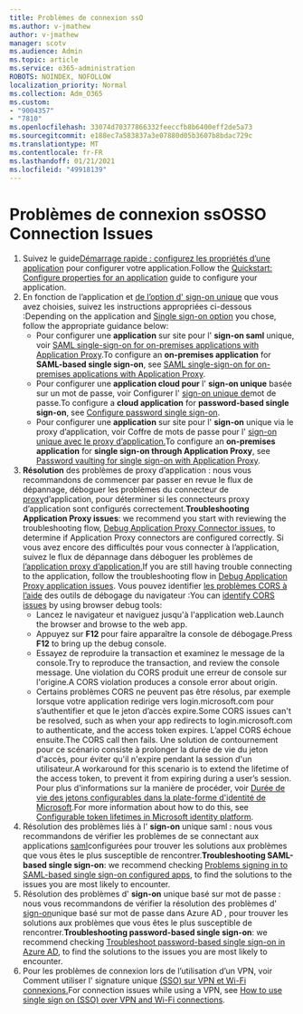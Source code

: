 ```yaml
---
title: Problèmes de connexion ssO
ms.author: v-jmathew
author: v-jmathew
manager: scotv
ms.audience: Admin
ms.topic: article
ms.service: o365-administration
ROBOTS: NOINDEX, NOFOLLOW
localization_priority: Normal
ms.collection: Adm_O365
ms.custom:
- "9004357"
- "7810"
ms.openlocfilehash: 33074d70377866332feeccfb8b6400eff2de5a73
ms.sourcegitcommit: e188ec7a583837a3e07880d05b3607b8bdac729c
ms.translationtype: MT
ms.contentlocale: fr-FR
ms.lasthandoff: 01/21/2021
ms.locfileid: "49918139"
---
```

# <a name="sso-connection-issues"></a><span data-ttu-id="08d23-102">Problèmes de connexion ssO</span><span class="sxs-lookup"><span data-stu-id="08d23-102">SSO Connection Issues</span></span>

1. <span data-ttu-id="08d23-103">Suivez le guide[Démarrage rapide : configurez les propriétés d’une application](https://docs.microsoft.com/azure/active-directory/manage-apps/add-application-portal-configure) pour configurer votre application.</span><span class="sxs-lookup"><span data-stu-id="08d23-103">Follow the [Quickstart: Configure properties for an application](https://docs.microsoft.com/azure/active-directory/manage-apps/add-application-portal-configure) guide to configure your application.</span></span>
2. <span data-ttu-id="08d23-104">En fonction de l’application et [de l’option d' sign-on unique](https://docs.microsoft.com/azure/active-directory/manage-apps/sso-options) que vous avez choisies, suivez les instructions appropriées ci-dessous :</span><span class="sxs-lookup"><span data-stu-id="08d23-104">Depending on the application and [Single sign-on option](https://docs.microsoft.com/azure/active-directory/manage-apps/sso-options) you chose, follow the appropriate guidance below:</span></span>
    - <span data-ttu-id="08d23-105">Pour configurer une **application** sur site pour l' **sign-on saml** unique, voir [SAML single-sign-on for on-premises applications with Application Proxy](https://docs.microsoft.com/azure/active-directory/manage-apps/application-proxy-configure-single-sign-on-on-premises-apps).</span><span class="sxs-lookup"><span data-stu-id="08d23-105">To configure an **on-premises application** for **SAML-based single sign-on**, see [SAML single-sign-on for on-premises applications with Application Proxy](https://docs.microsoft.com/azure/active-directory/manage-apps/application-proxy-configure-single-sign-on-on-premises-apps).</span></span>
    - <span data-ttu-id="08d23-106">Pour configurer une **application cloud pour** l' **sign-on unique** basée sur un mot de passe, voir Configurer l'  [sign-on unique de](https://docs.microsoft.com/azure/active-directory/manage-apps/configure-password-single-sign-on-non-gallery-applications)mot de passe.</span><span class="sxs-lookup"><span data-stu-id="08d23-106">To configure a **cloud application** for **password-based single sign-on**, see  [Configure password single sign-on](https://docs.microsoft.com/azure/active-directory/manage-apps/configure-password-single-sign-on-non-gallery-applications).</span></span>
    - <span data-ttu-id="08d23-107">Pour configurer une **application** sur site pour l' **sign-on** unique via le proxy d’application, voir Coffre de mots de passe pour l' [sign-on unique avec le proxy d’application.](https://docs.microsoft.com/azure/active-directory/manage-apps/application-proxy-configure-single-sign-on-password-vaulting)</span><span class="sxs-lookup"><span data-stu-id="08d23-107">To configure an **on-premises application** for **single sign-on through Application Proxy**, see [Password vaulting for single sign-on with Application Proxy](https://docs.microsoft.com/azure/active-directory/manage-apps/application-proxy-configure-single-sign-on-password-vaulting).</span></span>
3. <span data-ttu-id="08d23-108">**Résolution** des problèmes de proxy d’application : nous vous recommandons de commencer par passer en revue le flux de dépannage, déboguer les problèmes du connecteur de [proxy](https://docs.microsoft.com/azure/active-directory/manage-apps/application-proxy-debug-connectors)d’application, pour déterminer si les connecteurs proxy d’application sont configurés correctement.</span><span class="sxs-lookup"><span data-stu-id="08d23-108">**Troubleshooting Application Proxy issues**: we recommend you start with reviewing the troubleshooting flow, [Debug Application Proxy Connector issues](https://docs.microsoft.com/azure/active-directory/manage-apps/application-proxy-debug-connectors), to determine if Application Proxy connectors are configured correctly.</span></span> <span data-ttu-id="08d23-109">Si vous avez encore des difficultés pour vous connecter à l’application, suivez le flux de dépannage dans déboguer les problèmes de [l’application proxy d’application.](https://docs.microsoft.com/azure/active-directory/manage-apps/application-proxy-debug-apps)</span><span class="sxs-lookup"><span data-stu-id="08d23-109">If you are still having trouble connecting to the application, follow the troubleshooting flow in [Debug Application Proxy application issues](https://docs.microsoft.com/azure/active-directory/manage-apps/application-proxy-debug-apps).</span></span> <span data-ttu-id="08d23-110">Vous pouvez identifier [les problèmes CORS à l’aide](https://docs.microsoft.com/azure/active-directory/manage-apps/application-proxy-understand-cors-issues#understand-and-identify-cors-issues) des outils de débogage du navigateur :</span><span class="sxs-lookup"><span data-stu-id="08d23-110">You can [identify CORS issues](https://docs.microsoft.com/azure/active-directory/manage-apps/application-proxy-understand-cors-issues#understand-and-identify-cors-issues) by using browser debug tools:</span></span>
    - <span data-ttu-id="08d23-111">Lancez le navigateur et naviguez jusqu'à l'application web.</span><span class="sxs-lookup"><span data-stu-id="08d23-111">Launch the browser and browse to the web app.</span></span>
    - <span data-ttu-id="08d23-112">Appuyez sur **F12** pour faire apparaître la console de débogage.</span><span class="sxs-lookup"><span data-stu-id="08d23-112">Press **F12** to bring up the debug console.</span></span>
    - <span data-ttu-id="08d23-113">Essayez de reproduire la transaction et examinez le message de la console.</span><span class="sxs-lookup"><span data-stu-id="08d23-113">Try to reproduce the transaction, and review the console message.</span></span> <span data-ttu-id="08d23-114">Une violation du CORS produit une erreur de console sur l'origine.</span><span class="sxs-lookup"><span data-stu-id="08d23-114">A CORS violation produces a console error about origin.</span></span>
    - <span data-ttu-id="08d23-115">Certains problèmes CORS ne peuvent pas être résolus, par exemple lorsque votre application redirige vers login.microsoft.com pour s’authentifier et que le jeton d’accès expire.</span><span class="sxs-lookup"><span data-stu-id="08d23-115">Some CORS issues can't be resolved, such as when your app redirects to login.microsoft.com to authenticate, and the access token expires.</span></span> <span data-ttu-id="08d23-116">L’appel CORS échoue ensuite.</span><span class="sxs-lookup"><span data-stu-id="08d23-116">The CORS call then fails.</span></span> <span data-ttu-id="08d23-117">Une solution de contournement pour ce scénario consiste à prolonger la durée de vie du jeton d'accès, pour éviter qu'il n'expire pendant la session d'un utilisateur.</span><span class="sxs-lookup"><span data-stu-id="08d23-117">A workaround for this scenario is to extend the lifetime of the access token, to prevent it from expiring during a user’s session.</span></span> <span data-ttu-id="08d23-118">Pour plus d'informations sur la manière de procéder, voir [Durée de vie des jetons configurables dans la plate-forme d'identité de Microsoft](https://docs.microsoft.com/azure/active-directory/develop/active-directory-configurable-token-lifetimes).</span><span class="sxs-lookup"><span data-stu-id="08d23-118">For more information about how to do this, see [Configurable token lifetimes in Microsoft identity platform](https://docs.microsoft.com/azure/active-directory/develop/active-directory-configurable-token-lifetimes).</span></span>
4. <span data-ttu-id="08d23-119">Résolution des problèmes liés à l' **sign-on** unique saml : nous vous recommandons de vérifier les problèmes de se connectant aux applications [saml](https://docs.microsoft.com/azure/active-directory/manage-apps/application-sign-in-problem-federated-sso-gallery)configurées pour trouver les solutions aux problèmes que vous êtes le plus susceptible de rencontrer.</span><span class="sxs-lookup"><span data-stu-id="08d23-119">**Troubleshooting SAML-based single sign-on**: we recommend checking [Problems signing in to SAML-based single sign-on configured apps](https://docs.microsoft.com/azure/active-directory/manage-apps/application-sign-in-problem-federated-sso-gallery), to find the solutions to the issues you are most likely to encounter.</span></span>
5. <span data-ttu-id="08d23-120">Résolution des problèmes d' **sign-on** unique basé sur mot de passe : nous vous recommandons de vérifier la résolution des problèmes d' [sign-on](https://docs.microsoft.com/azure/active-directory/manage-apps/troubleshoot-password-based-sso)unique basé sur mot de passe dans Azure AD , pour trouver les solutions aux problèmes que vous êtes le plus susceptible de rencontrer.</span><span class="sxs-lookup"><span data-stu-id="08d23-120">**Troubleshooting password-based single sign-on**: we recommend checking [Troubleshoot password-based single sign-on in Azure AD](https://docs.microsoft.com/azure/active-directory/manage-apps/troubleshoot-password-based-sso), to find the solutions to the issues you are most likely to encounter.</span></span>
6. <span data-ttu-id="08d23-121">Pour les problèmes de connexion lors de l’utilisation d’un VPN, voir Comment utiliser l' signature unique [(SSO) sur VPN et Wi-Fi connexions.](https://docs.microsoft.com/windows/security/identity-protection/vpn/how-to-use-single-sign-on-sso-over-vpn-and-wi-fi-connections)</span><span class="sxs-lookup"><span data-stu-id="08d23-121">For connection issues while using a VPN, see [How to use single sign on (SSO) over VPN and Wi-Fi connections](https://docs.microsoft.com/windows/security/identity-protection/vpn/how-to-use-single-sign-on-sso-over-vpn-and-wi-fi-connections).</span></span>
